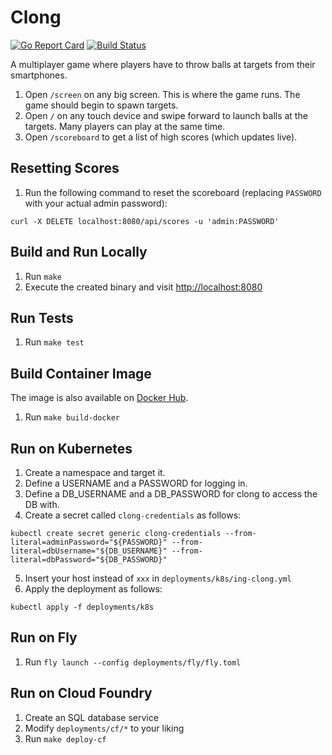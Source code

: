 # Clong

[![Go Report Card](https://goreportcard.com/badge/github.com/cloudlena/clong)](https://goreportcard.com/report/github.com/cloudlena/clong)
[![Build Status](https://github.com/cloudlena/clong/actions/workflows/main.yml/badge.svg)](https://github.com/cloudlena/clong/actions)

A multiplayer game where players have to throw balls at targets from their smartphones.

1.  Open `/screen` on any big screen. This is where the game runs. The game should begin to spawn targets.
1.  Open `/` on any touch device and swipe forward to launch balls at the targets. Many players can play at the same time.
1.  Open `/scoreboard` to get a list of high scores (which updates live).

## Resetting Scores

1. Run the following command to reset the scoreboard (replacing `PASSWORD` with your actual admin password):

```shell
curl -X DELETE localhost:8080/api/scores -u 'admin:PASSWORD'
```

## Build and Run Locally

1.  Run `make`
1.  Execute the created binary and visit <http://localhost:8080>

## Run Tests

1.  Run `make test`

## Build Container Image

The image is also available on [Docker Hub](https://hub.docker.com/r/cloudlena/clong/).

1.  Run `make build-docker`

## Run on Kubernetes

1. Create a namespace and target it.
2. Define a USERNAME and a PASSWORD for logging in.
3. Define a DB_USERNAME and a DB_PASSWORD for clong to access the DB with.
4. Create a secret called `clong-credentials` as follows:

```shell
kubectl create secret generic clong-credentials --from-literal=adminPassword="${PASSWORD}" --from-literal=dbUsername="${DB_USERNAME}" --from-literal=dbPassword="${DB_PASSWORD}"
```

5. Insert your host instead of `xxx` in `deployments/k8s/ing-clong.yml`
6. Apply the deployment as follows:

```shell
kubectl apply -f deployments/k8s
```

## Run on Fly

1. Run `fly launch --config deployments/fly/fly.toml`

## Run on Cloud Foundry

1.  Create an SQL database service
1.  Modify `deployments/cf/*` to your liking
1.  Run `make deploy-cf`
